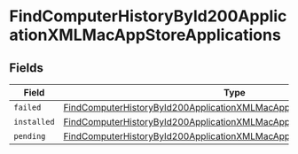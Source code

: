 # FindComputerHistoryById200ApplicationXMLMacAppStoreApplications


## Fields

| Field                                                                                                                                                                             | Type                                                                                                                                                                              | Required                                                                                                                                                                          | Description                                                                                                                                                                       |
| --------------------------------------------------------------------------------------------------------------------------------------------------------------------------------- | --------------------------------------------------------------------------------------------------------------------------------------------------------------------------------- | --------------------------------------------------------------------------------------------------------------------------------------------------------------------------------- | --------------------------------------------------------------------------------------------------------------------------------------------------------------------------------- |
| `failed`                                                                                                                                                                          | [FindComputerHistoryById200ApplicationXMLMacAppStoreApplicationsFailed](../../models/operations/findcomputerhistorybyid200applicationxmlmacappstoreapplicationsfailed.md)[]       | :heavy_minus_sign:                                                                                                                                                                | N/A                                                                                                                                                                               |
| `installed`                                                                                                                                                                       | [FindComputerHistoryById200ApplicationXMLMacAppStoreApplicationsInstalled](../../models/operations/findcomputerhistorybyid200applicationxmlmacappstoreapplicationsinstalled.md)[] | :heavy_minus_sign:                                                                                                                                                                | N/A                                                                                                                                                                               |
| `pending`                                                                                                                                                                         | [FindComputerHistoryById200ApplicationXMLMacAppStoreApplicationsPending](../../models/operations/findcomputerhistorybyid200applicationxmlmacappstoreapplicationspending.md)[]     | :heavy_minus_sign:                                                                                                                                                                | N/A                                                                                                                                                                               |